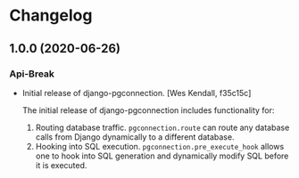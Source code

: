 # Changelog
## 1.0.0 (2020-06-26)
### Api-Break
  - Initial release of django-pgconnection. [Wes Kendall, f35c15c]

    The initial release of django-pgconnection includes functionality for:
    1. Routing database traffic. ``pgconnection.route`` can route any database
       calls from Django dynamically to a different database.
    2. Hooking into SQL execution. ``pgconnection.pre_execute_hook`` allows one
       to hook into SQL generation and dynamically modify SQL before it is
       executed.

